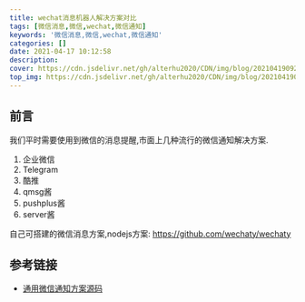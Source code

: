 ```yaml
---
title: wechat消息机器人解决方案对比
tags: [微信消息,微信,wechat,微信通知]
keywords: '微信消息,微信,wechat,微信通知'
categories: []
date: 2021-04-17 10:12:58
description:
cover: https://cdn.jsdelivr.net/gh/alterhu2020/CDN/img/blog/20210419092310.png
top_img: https://cdn.jsdelivr.net/gh/alterhu2020/CDN/img/blog/20210419092310.png
---
```


## 前言

我们平时需要使用到微信的消息提醒,市面上几种流行的微信通知解决方案.

1. 企业微信
2. Telegram
3. 酷推
4. qmsg酱
5. pushplus酱
6. server酱

自己可搭建的微信消息方案,nodejs方案: <https://github.com/wechaty/wechaty>

## 参考链接

- [通用微信通知方案源码](https://github.com/Wenmoux/checkbox/blob/master/sendmsg.js)